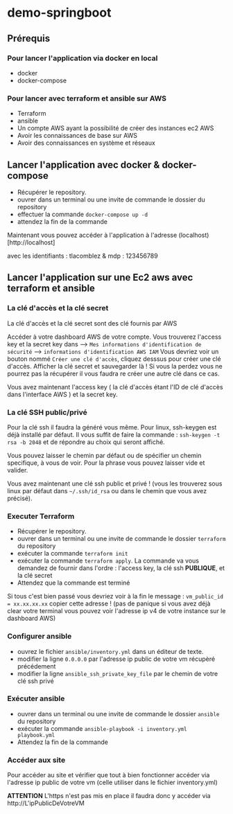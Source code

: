 # demo-springboot

## Prérequis 


### Pour lancer l'application via docker en local

- docker
- docker-compose

### Pour lancer avec terraform et ansible sur AWS

- Terraform
- ansible
- Un compte AWS ayant la possibilité de créer des instances ec2 AWS
- Avoir les connaissances de base sur AWS
- Avoir des connaissances en système et réseaux


## Lancer l'application avec docker & docker-compose

- Récupérer le repository.
- ouvrer dans un terminal ou une invite de commande le dossier du repository
- effectuer la commande `docker-compose up -d`
- attendez la fin de la commande

Maintenant vous pouvez accéder à l'application à l'adresse (localhost)[http://localhost]

avec les identifiants : tlacomblez & mdp : 123456789


## Lancer l'application sur une Ec2 aws avec terraform et ansible


### La clé d'accès et la clé secret

La clé d'accès et la clé secret sont des clé fournis par AWS 

Accéder à votre dashboard AWS de votre compte. 
Vous trouverez l'access key et la secret key dans --> `Mes informations d'identification de sécurité` --> `informations d'identification AWS IAM` 
Vous devriez voir un bouton nommé `Créer une clé d'accès`, cliquez desssus pour créer une clé d'accès.
Afficher la clé secret et sauvegarder là ! Si vous la perdez vous ne pourrez pas la récupérer il vous faudra re créer une autre clé dans ce cas.

Vous avez maintenant l'access key ( la clé d'accès étant l'ID de clé d'accès dans l'interface AWS ) et la secret key.

### La clé SSH public/privé

Pour la clé ssh il faudra la généré vous même.
Pour linux, ssh-keygen est déjà installé par défaut. Il vous suffit de faire la commande : `ssh-keygen -t rsa -b 2048` et de répondre au choix qui seront affiché.

Vous pouvez laisser le chemin par défaut ou de spécifier un chemin specifique, à vous de voir.
Pour la phrase vous pouvez laisser vide et valider.

Vous avez maintenant une clé ssh public et privé ! (vous les trouverez sous linux par défaut dans `~/.ssh/id_rsa` ou dans le chemin que vous avez précisé).

### Executer Terraform

- Récupérer le repository.
- ouvrer dans un terminal ou une invite de commande le dossier `terraform` du repository 
- exécuter la commande `terraform init`
- exécuter la commande `terraform apply`. La commande va vous demandez de fournir dans l'ordre : l'access key, la clé ssh **PUBLIQUE**, et la clé secret
- Attendez que la commande est terminé

Si tous c'est bien passé vous devriez voir à la fin le message : `vm_public_id = xx.xx.xx.xx` copier cette adresse ! (pas de panique si vous avez déjà clear votre terminal vous pouvez voir l'adresse ip v4 de votre instance sur le dashboard AWS) 

### Configurer ansible


- ouvrez le fichier `ansible/inventory.yml` dans un éditeur de texte.
- modifier la ligne `0.0.0.0` par l'adresse ip public de votre vm récupèré précédement 
- modifier la ligne `ansible_ssh_private_key_file` par le chemin de votre clé ssh privé

### Exécuter ansible

- ouvrer dans un terminal ou une invite de commande le dossier `ansible` du repository
- exécuter la commande `ansible-playbook -i inventory.yml playbook.yml`
- Attendez la fin de la commande

### Accéder aux site

Pour accéder au site et vérifier que tout à bien fonctionner accéder via l'adresse ip public de votre vm (celle utiliser dans le fichier inventory.yml)

**ATTENTION** L'https n'est pas mis en place il faudra donc y accéder via http://L'ipPublicDeVotreVM 
